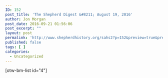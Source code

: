 ```yaml
---
ID: 152
post_title: 'The Shepherd Digest &#8211; August 19, 2016'
author: Jon Morgan
post_date: 2016-09-21 01:56:06
post_excerpt: ""
layout: post
permalink: 'http://www.shepherdhistory.org/sahs2?p=152&preview=true&preview_id=152'
published: false
tags: [ ]
categories:
  - Uncategorized
---
```

[otw-bm-list id="4"]